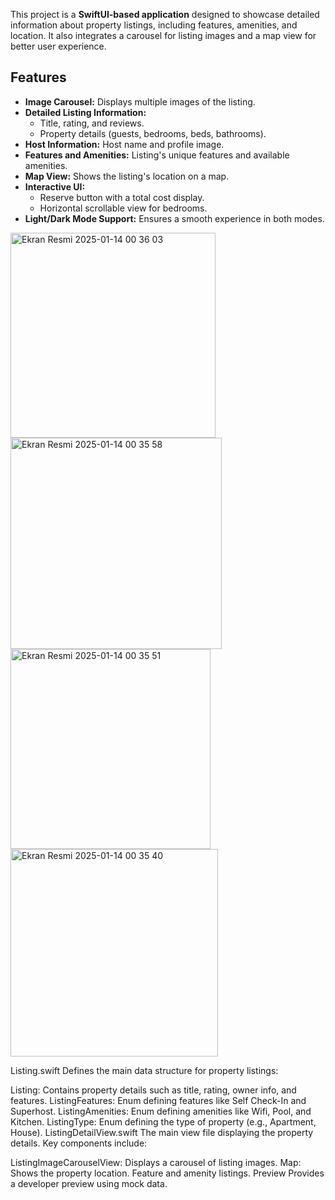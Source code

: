 

This project is a **SwiftUI-based application** designed to showcase detailed information about property listings, including features, amenities, and location. It also integrates a carousel for listing images and a map view for better user experience.

## Features

- **Image Carousel:** Displays multiple images of the listing.
- **Detailed Listing Information:**
  - Title, rating, and reviews.
  - Property details (guests, bedrooms, beds, bathrooms).
- **Host Information:** Host name and profile image.
- **Features and Amenities:** Listing's unique features and available amenities.
- **Map View:** Shows the listing's location on a map.
- **Interactive UI:**
  - Reserve button with a total cost display.
  - Horizontal scrollable view for bedrooms.
- **Light/Dark Mode Support:** Ensures a smooth experience in both modes.

<img width="328" alt="Ekran Resmi 2025-01-14 00 36 03" src="https://github.com/user-attachments/assets/2853673b-db9c-4cc5-80e5-c7b9e1dd18c3" />


<img width="338" alt="Ekran Resmi 2025-01-14 00 35 58" src="https://github.com/user-attachments/assets/e4648005-4cbe-471f-8014-be51bad18a68" />

<img width="320" alt="Ekran Resmi 2025-01-14 00 35 51" src="https://github.com/user-attachments/assets/5a9e1c93-a04d-4333-932d-6762d7a331c8" />

<img width="332" alt="Ekran Resmi 2025-01-14 00 35 40" src="https://github.com/user-attachments/assets/53a6ddaa-a161-4524-93e1-c7831d2bfce9" />





Listing.swift
Defines the main data structure for property listings:

Listing: Contains property details such as title, rating, owner info, and features.
ListingFeatures: Enum defining features like Self Check-In and Superhost.
ListingAmenities: Enum defining amenities like Wifi, Pool, and Kitchen.
ListingType: Enum defining the type of property (e.g., Apartment, House).
ListingDetailView.swift
The main view file displaying the property details. Key components include:

ListingImageCarouselView: Displays a carousel of listing images.
Map: Shows the property location.
Feature and amenity listings.
Preview
Provides a developer preview using mock data.

